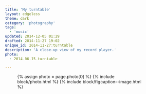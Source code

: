 ```yaml
---
title: 'My turntable'
layout: edgeless
theme: dark
category: 'photography'
tags:
  - 'music'
updated: 2014-12-05 01:29
drafted: 2014-11-27 19:02
unique_id: 2014-11-27:turntable
description: 'A close-up view of my record player.'
photo:
  - 2014-06-15-turntable

---
```


<figure class="image--wide">
  {% assign photo = page.photo[0] %}
  {% include block/photo.html %}
  {% include block/figcaption--image.html %}
</figure>
